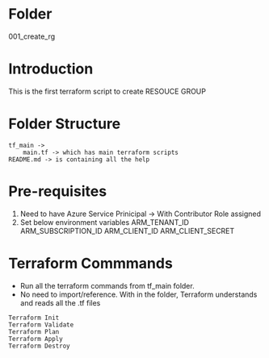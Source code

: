 # Folder
001_create_rg

# Introduction
This is the first terraform script to create RESOUCE GROUP

# Folder Structure
    tf_main -> 
        main.tf -> which has main terraform scripts
    README.md -> is containing all the help

# Pre-requisites
1. Need to have Azure Service Prinicipal -> With Contributor Role assigned
2. Set below environment variables
    ARM_TENANT_ID
    ARM_SUBSCRIPTION_ID
    ARM_CLIENT_ID
    ARM_CLIENT_SECRET    

# Terraform Commmands
- Run all the terraform commands from tf_main folder.
- No need to import/reference. With in the folder, Terraform understands and reads all the .tf files

``` 
Terraform Init
Terraform Validate
Terraform Plan
Terraform Apply
Terraform Destroy
``` 

